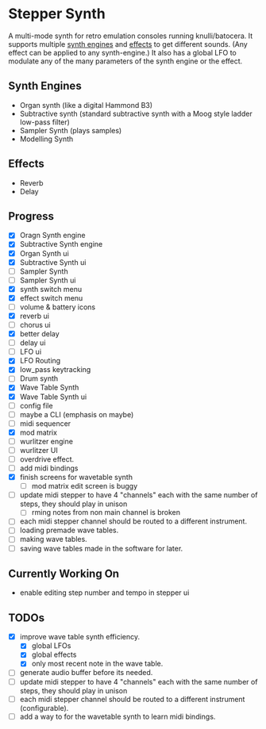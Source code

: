 # Stepper Synth

A multi-mode synth for retro emulation consoles running knulli/batocera. It supports multiple [synth engines](#synth-engines) and [effects](#effects) to get different sounds. (Any effect can be applied to any synth-engine.) It also has a global LFO to modulate any of the many parameters of the synth engine or the effect.

## Synth Engines

- Organ synth (like a digital Hammond B3)
- Subtractive synth (standard subtractive synth with a Moog style ladder low-pass filter)
- Sampler Synth (plays samples)
- Modelling Synth

## Effects

- Reverb
- Delay

## Progress

- [x] Oragn Synth engine
- [x] Subtractive Synth engine
- [x] Organ Synth ui
- [x] Subtractive Synth ui
- [ ] Sampler Synth
- [ ] Sampler Synth ui
- [x] synth switch menu
- [x] effect switch menu
- [ ] volume & battery icons
- [x] reverb ui
- [ ] chorus ui
- [x] better delay
- [ ] delay ui
- [ ] LFO ui
- [x] LFO Routing
- [x] low_pass keytracking
- [ ] Drum synth
- [x] Wave Table Synth
- [x] Wave Table Synth ui
- [ ] config file
- [ ] maybe a CLI (emphasis on maybe)
- [ ] midi sequencer
- [x] mod matrix
- [ ] wurlitzer engine
- [ ] wurlitzer UI
- [ ] overdrive effect.
- [ ] add midi bindings
- [x] finish screens for wavetable synth
  - [ ] mod matrix edit screen is buggy
- [ ] update midi stepper to have 4 "channels" each with the same number of steps, they should play in unison
  - [ ] rming notes from non main channel is broken
- [ ] each midi stepper channel should be routed to a different instrument.
- [ ] loading premade wave tables.
- [ ] making wave tables.
- [ ] saving wave tables made in the software for later.

## Currently Working On

- enable editing step number and tempo in stepper ui 

## TODOs

- [x] improve wave table synth efficiency.
  - [x] global LFOs 
  - [x] global effects 
  - [x] only most recent note in the wave table.
- [ ] generate audio buffer before its needed.
- [ ] update midi stepper to have 4 "channels" each with the same number of steps, they should play in unison
- [ ] each midi stepper channel should be routed to a different instrument (configurable).
- [ ] add a way to for the wavetable synth to learn midi bindings.
